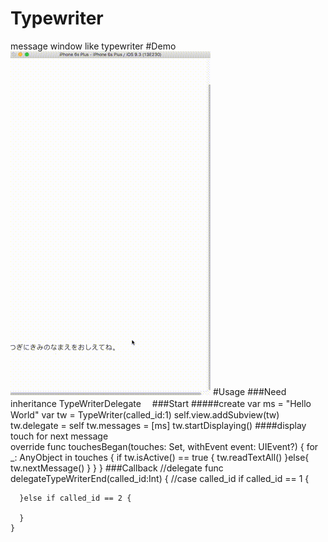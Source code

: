 # Typewriter
message window like typewriter
#Demo
![Typwwiter](https://github.com/abotkugyu/Typewriter/blob/master/Typewriter.gif)
#Usage
###Need inheritance
    TypeWriterDelegate　
###Start
#####create
    var ms = "Hello World"
    var tw = TypeWriter(called_id:1)
    self.view.addSubview(tw)
    tw.delegate = self
    tw.messages = [ms]
    tw.startDisplaying()
####display touch for next message    
    override func touchesBegan(touches: Set<UITouch>, withEvent event: UIEvent?) {
        for _: AnyObject in touches {
            if tw.isActive() == true {
                tw.readTextAll()
            }else{
                tw.nextMessage()
            }
        }
    }
###Callback
    //delegate
    func delegateTypeWriterEnd(called_id:Int) {
      //case called_id
      if called_id == 1 {
      
      }else if called_id == 2 {
      
      }
    }
